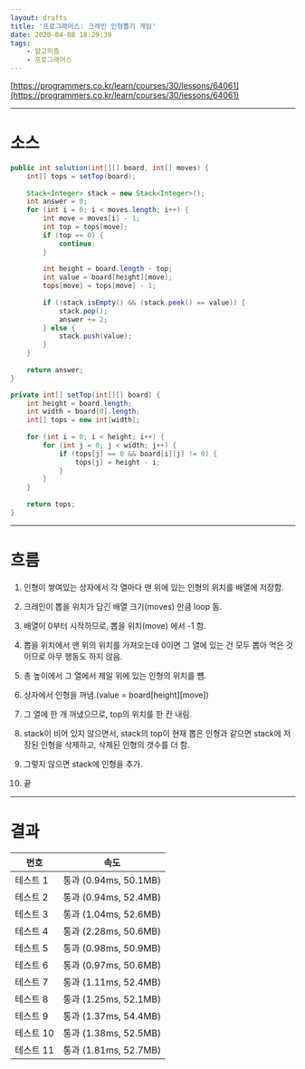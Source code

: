 ```yaml
---
layout: drafts
title: '프로그래머스: 크레인 인형뽑기 게임'
date: 2020-04-08 18:29:39
tags:
    - 알고리즘
    - 프로그래머스
---
```


[https://programmers.co.kr/learn/courses/30/lessons/64061](https://programmers.co.kr/learn/courses/30/lessons/64061)

* * *
# 소스

```java
public int solution(int[][] board, int[] moves) {
    int[] tops = setTop(board);
    
    Stack<Integer> stack = new Stack<Integer>();
    int answer = 0;
    for (int i = 0; i < moves.length; i++) {
        int move = moves[i] - 1;
        int top = tops[move];
        if (top == 0) {
            continue;
        }
        
        int height = board.length - top;
        int value = board[height][move];
        tops[move] = tops[move] - 1;
        
        if (!stack.isEmpty() && (stack.peek() == value)) {
            stack.pop();
            answer += 2;
        } else {
            stack.push(value);
        }
    }
    
    return answer;
}

private int[] setTop(int[][] board) {
    int height = board.length;
    int width = board[0].length;
    int[] tops = new int[width];
    
    for (int i = 0; i < height; i++) {
        for (int j = 0; j < width; j++) {
            if (tops[j] == 0 && board[i][j] != 0) {
                tops[j] = height - i;
            }
        }
    }
    
    return tops;
}
```

* * *
# 흐름

1. 인형이 쌓여있는 상자에서 각 열마다 맨 위에 있는 인형의 위치를 배열에 저장함.

2. 크레인이 뽑을 위치가 담긴 배열 크기(moves) 만큼 loop 돔.

3. 배열이 0부터 시작하므로, 뽑을 위치(move) 에서 -1 함.

4. 뽑을 위치에서 맨 위의 위치를 가져오는데 0이면 그 열에 있는 건 모두 뽑아 먹은 것이므로 아무 행동도 하지 않음.

5. 총 높이에서 그 열에서 제일 위에 있는 인형의 위치를 뻄.

6. 상자에서 인형을 꺼냄.(value = board[height][move])

7. 그 열에 한 개 꺼냈으므로, top의 위치를 한 칸 내림.

8. stack이 비어 있지 않으면서, stack의 top이 현재 뽑은 인형과 같으면 stack에 저장된 인형을 삭제하고, 삭제된 인형의 갯수를 더 함.

9. 그렇지 않으면 stack에 인형을 추가.

10. 끝

* * *
# 결과

|번호|속도|
|----|----|
|테스트 1 |	통과 (0.94ms, 50.1MB)
|테스트 2 |	통과 (0.94ms, 52.4MB)
|테스트 3 |	통과 (1.04ms, 52.6MB)
|테스트 4 |	통과 (2.28ms, 50.6MB)
|테스트 5 |	통과 (0.98ms, 50.9MB)
|테스트 6 |	통과 (0.97ms, 50.6MB)
|테스트 7 |	통과 (1.11ms, 52.4MB)
|테스트 8 |	통과 (1.25ms, 52.1MB)
|테스트 9 |	통과 (1.37ms, 54.4MB)
|테스트 10 |	통과 (1.38ms, 52.5MB)
|테스트 11 |	통과 (1.81ms, 52.7MB)